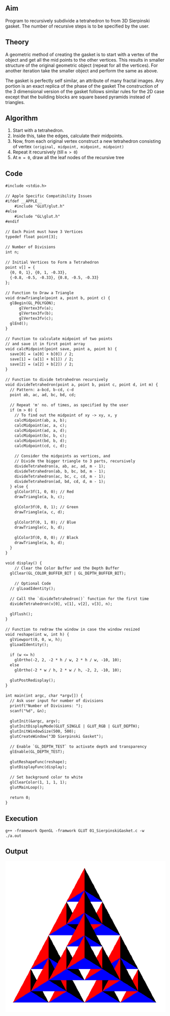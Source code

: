 ## Aim
Program to recursively subdivide a tetrahedron to from 3D Sierpinski gasket. The number of recursive steps is to be specified by the user.

## Theory
A geometric method of creating the gasket is to start with a vertex of the object and get all the mid points to the other vertices. This results in smaller structure of the original geometric object (repeat for all the vertices). For another iteration take the smaller object and perform the same as above.

The gasket is perfectly self similar, an attribute of many fractal images. Any portion is an exact replica of the phase of the gasket The construction of the 3 dimensional version of the gasket follows similar rules for the 2D case except that the building blocks are square based pyramids instead of triangles.

## Algorithm
1. Start with a tetrahedron.
2. Inside this, take the edges, calculate their midpoints.
3. Now, from each original vertex construct a new tetrahedron consisting of vertex `(original, midpoint, midpoint, midpoint)`
4. Repeat it recursively (till `m > 0`)
5. At `m = 0`, draw all the leaf nodes of the recursive tree

## Code
```
#include <stdio.h>

// Apple Specific Compatibility Issues
#ifdef __APPLE__
	#include "GLUT/glut.h"
#else
	#include "GL\glut.h"
#endif

// Each Point must have 3 Vertices
typedef float point[3];

// Number of Divisions
int n;

// Initial Vertices to Form a Tetrahedron
point v[] = {
  {0, 0, 1}, {0, 1, -0.33},
  {-0.8, -0.5, -0.33}, {0.8, -0.5, -0.33}
};

// Function to Draw a Triangle
void drawTriangle(point a, point b, point c) {
  glBegin(GL_POLYGON);
	  glVertex3fv(a);
	  glVertex3fv(b);
	  glVertex3fv(c);
  glEnd();
}

// Function to calculate midpoint of two points
// and save it in first point array
void calcMidpoint(point save, point a, point b) {
  save[0] = (a[0] + b[0]) / 2;
  save[1] = (a[1] + b[1]) / 2;
  save[2] = (a[2] + b[2]) / 2;
}

// Function to divide tetrahedron recursively
void divideTetrahedron(point a, point b, point c, point d, int m) {
  // Pattern: a-bcd, b-cd, c-d
  point ab, ac, ad, bc, bd, cd;

  // Repeat 'm' no. of times, as specified by the user
  if (m > 0) {
    // To find out the midpoint of xy -> xy, x, y
    calcMidpoint(ab, a, b);
    calcMidpoint(ac, a, c);
    calcMidpoint(ad, a, d);
    calcMidpoint(bc, b, c);
    calcMidpoint(bd, b, d);
    calcMidpoint(cd, c, d);

    // Consider the midpoints as vertices, and
    // Divide the bigger triangle to 3 parts, recursively
    divideTetrahedron(a, ab, ac, ad, m - 1);
    divideTetrahedron(ab, b, bc, bd, m - 1);
    divideTetrahedron(ac, bc, c, cd, m - 1);
    divideTetrahedron(ad, bd, cd, d, m - 1);
  } else {
    glColor3f(1, 0, 0); // Red
    drawTriangle(a, b, c);

    glColor3f(0, 0, 1); // Green
    drawTriangle(a, c, d);

    glColor3f(0, 1, 0); // Blue
    drawTriangle(c, b, d);

    glColor3f(0, 0, 0); // Black
    drawTriangle(a, b, d);
  }
}

void display() {
	// Clear the Color Buffer and the Depth Buffer
  glClear(GL_COLOR_BUFFER_BIT | GL_DEPTH_BUFFER_BIT);

	// Optional Code
  // glLoadIdentity();

  // Call the `divideTetrahedron()` function for the first time
  divideTetrahedron(v[0], v[1], v[2], v[3], n);

  glFlush();
}

// Function to redraw the window in case the window resized
void reshape(int w, int h) {
  glViewport(0, 0, w, h);
  glLoadIdentity();

  if (w <= h)
    glOrtho(-2, 2, -2 * h / w, 2 * h / w, -10, 10);
  else
    glOrtho(-2 * w / h, 2 * w / h, -2, 2, -10, 10);

  glutPostRedisplay();
}

int main(int argc, char *argv[]) {
  // Ask user input for number of divisions
  printf("Number of Divisions: ");
  scanf("%d", &n);

  glutInit(&argc, argv);
  glutInitDisplayMode(GLUT_SINGLE | GLUT_RGB | GLUT_DEPTH);
  glutInitWindowSize(500, 500);
  glutCreateWindow("3D Sierpinski Gasket");

  // Enable `GL_DEPTH_TEST` to activate depth and transparency
  glEnable(GL_DEPTH_TEST);

  glutReshapeFunc(reshape);
  glutDisplayFunc(display);

  // Set background color to white
  glClearColor(1, 1, 1, 1);
  glutMainLoop();

  return 0;
}
```

## Execution
```
g++ -framework OpenGL -framwork GLUT 01_SierpinskiGasket.c -w
./a.out
```

## Output
![Sierpinski Gasket](SierpinskiGasket-Output.png)
